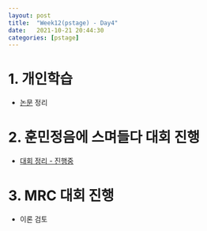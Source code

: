 ```yaml
---
layout: post
title:  "Week12(pstage) - Day4"
date:   2021-10-21 20:44:30
categories: [pstage]
---
```


# 1. 개인학습
* [논문](https://arxiv.org/pdf/2005.11401.pdf) 정리

# 2. 훈민정음에 스며들다 대회 진행
* [대회 정리 - 진행중](https://kyunghyunlim.github.io/dialoguesummary/nlp/2021/10/22/dialoguesummary.html)

# 3. MRC 대회 진행
* 이론 검토